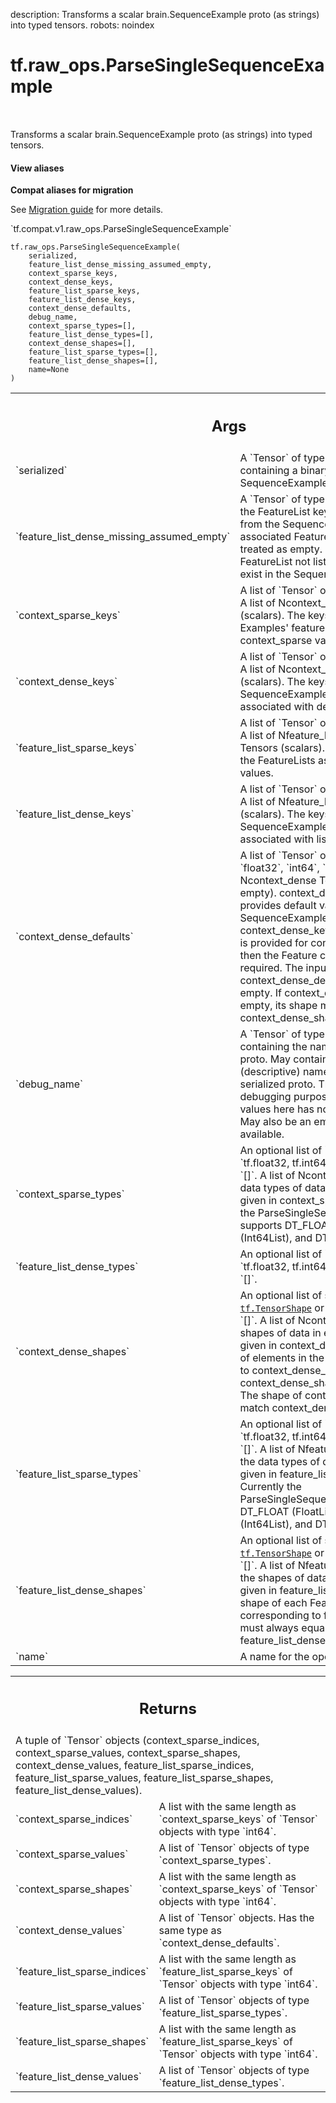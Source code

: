 description: Transforms a scalar brain.SequenceExample proto (as strings) into typed tensors.
robots: noindex

# tf.raw_ops.ParseSingleSequenceExample

<!-- Insert buttons and diff -->

<table class="tfo-notebook-buttons tfo-api nocontent" align="left">

</table>



Transforms a scalar brain.SequenceExample proto (as strings) into typed tensors.


<section class="expandable">
  <h4 class="showalways">View aliases</h4>
  <p>
<b>Compat aliases for migration</b>
<p>See
<a href="https://www.tensorflow.org/guide/migrate">Migration guide</a> for
more details.</p>
<p>`tf.compat.v1.raw_ops.ParseSingleSequenceExample`</p>
</p>
</section>

<pre class="devsite-click-to-copy prettyprint lang-py tfo-signature-link">
<code>tf.raw_ops.ParseSingleSequenceExample(
    serialized,
    feature_list_dense_missing_assumed_empty,
    context_sparse_keys,
    context_dense_keys,
    feature_list_sparse_keys,
    feature_list_dense_keys,
    context_dense_defaults,
    debug_name,
    context_sparse_types=[],
    feature_list_dense_types=[],
    context_dense_shapes=[],
    feature_list_sparse_types=[],
    feature_list_dense_shapes=[],
    name=None
)
</code></pre>



<!-- Placeholder for "Used in" -->


<!-- Tabular view -->
 <table class="responsive fixed orange">
<colgroup><col width="214px"><col></colgroup>
<tr><th colspan="2"><h2 class="add-link">Args</h2></th></tr>

<tr>
<td>
`serialized`<a id="serialized"></a>
</td>
<td>
A `Tensor` of type `string`.
A scalar containing a binary serialized SequenceExample proto.
</td>
</tr><tr>
<td>
`feature_list_dense_missing_assumed_empty`<a id="feature_list_dense_missing_assumed_empty"></a>
</td>
<td>
A `Tensor` of type `string`.
A vector listing the
FeatureList keys which may be missing from the SequenceExample.  If the
associated FeatureList is missing, it is treated as empty.  By default,
any FeatureList not listed in this vector must exist in the SequenceExample.
</td>
</tr><tr>
<td>
`context_sparse_keys`<a id="context_sparse_keys"></a>
</td>
<td>
A list of `Tensor` objects with type `string`.
A list of Ncontext_sparse string Tensors (scalars).
The keys expected in the Examples' features associated with context_sparse
values.
</td>
</tr><tr>
<td>
`context_dense_keys`<a id="context_dense_keys"></a>
</td>
<td>
A list of `Tensor` objects with type `string`.
A list of Ncontext_dense string Tensors (scalars).
The keys expected in the SequenceExamples' context features associated with
dense values.
</td>
</tr><tr>
<td>
`feature_list_sparse_keys`<a id="feature_list_sparse_keys"></a>
</td>
<td>
A list of `Tensor` objects with type `string`.
A list of Nfeature_list_sparse string Tensors
(scalars).  The keys expected in the FeatureLists associated with sparse
values.
</td>
</tr><tr>
<td>
`feature_list_dense_keys`<a id="feature_list_dense_keys"></a>
</td>
<td>
A list of `Tensor` objects with type `string`.
A list of Nfeature_list_dense string Tensors (scalars).
The keys expected in the SequenceExamples' feature_lists associated
with lists of dense values.
</td>
</tr><tr>
<td>
`context_dense_defaults`<a id="context_dense_defaults"></a>
</td>
<td>
A list of `Tensor` objects with types from: `float32`, `int64`, `string`.
A list of Ncontext_dense Tensors (some may be empty).
context_dense_defaults[j] provides default values
when the SequenceExample's context map lacks context_dense_key[j].
If an empty Tensor is provided for context_dense_defaults[j],
then the Feature context_dense_keys[j] is required.
The input type is inferred from context_dense_defaults[j], even when it's
empty.  If context_dense_defaults[j] is not empty, its shape must match
context_dense_shapes[j].
</td>
</tr><tr>
<td>
`debug_name`<a id="debug_name"></a>
</td>
<td>
A `Tensor` of type `string`.
A scalar containing the name of the serialized proto.
May contain, for example, table key (descriptive) name for the
corresponding serialized proto.  This is purely useful for debugging
purposes, and the presence of values here has no effect on the output.
May also be an empty scalar if no name is available.
</td>
</tr><tr>
<td>
`context_sparse_types`<a id="context_sparse_types"></a>
</td>
<td>
An optional list of `tf.DTypes` from: `tf.float32, tf.int64, tf.string`. Defaults to `[]`.
A list of Ncontext_sparse types; the data types of data in
each context Feature given in context_sparse_keys.
Currently the ParseSingleSequenceExample supports DT_FLOAT (FloatList),
DT_INT64 (Int64List), and DT_STRING (BytesList).
</td>
</tr><tr>
<td>
`feature_list_dense_types`<a id="feature_list_dense_types"></a>
</td>
<td>
An optional list of `tf.DTypes` from: `tf.float32, tf.int64, tf.string`. Defaults to `[]`.
</td>
</tr><tr>
<td>
`context_dense_shapes`<a id="context_dense_shapes"></a>
</td>
<td>
An optional list of shapes (each a <a href="../../tf/TensorShape.md"><code>tf.TensorShape</code></a> or list of `ints`). Defaults to `[]`.
A list of Ncontext_dense shapes; the shapes of data in
each context Feature given in context_dense_keys.
The number of elements in the Feature corresponding to context_dense_key[j]
must always equal context_dense_shapes[j].NumEntries().
The shape of context_dense_values[j] will match context_dense_shapes[j].
</td>
</tr><tr>
<td>
`feature_list_sparse_types`<a id="feature_list_sparse_types"></a>
</td>
<td>
An optional list of `tf.DTypes` from: `tf.float32, tf.int64, tf.string`. Defaults to `[]`.
A list of Nfeature_list_sparse types; the data types
of data in each FeatureList given in feature_list_sparse_keys.
Currently the ParseSingleSequenceExample supports DT_FLOAT (FloatList),
DT_INT64 (Int64List), and DT_STRING (BytesList).
</td>
</tr><tr>
<td>
`feature_list_dense_shapes`<a id="feature_list_dense_shapes"></a>
</td>
<td>
An optional list of shapes (each a <a href="../../tf/TensorShape.md"><code>tf.TensorShape</code></a> or list of `ints`). Defaults to `[]`.
A list of Nfeature_list_dense shapes; the shapes of
data in each FeatureList given in feature_list_dense_keys.
The shape of each Feature in the FeatureList corresponding to
feature_list_dense_key[j] must always equal
feature_list_dense_shapes[j].NumEntries().
</td>
</tr><tr>
<td>
`name`<a id="name"></a>
</td>
<td>
A name for the operation (optional).
</td>
</tr>
</table>



<!-- Tabular view -->
 <table class="responsive fixed orange">
<colgroup><col width="214px"><col></colgroup>
<tr><th colspan="2"><h2 class="add-link">Returns</h2></th></tr>
<tr class="alt">
<td colspan="2">
A tuple of `Tensor` objects (context_sparse_indices, context_sparse_values, context_sparse_shapes, context_dense_values, feature_list_sparse_indices, feature_list_sparse_values, feature_list_sparse_shapes, feature_list_dense_values).
</td>
</tr>
<tr>
<td>
`context_sparse_indices`<a id="context_sparse_indices"></a>
</td>
<td>
A list with the same length as `context_sparse_keys` of `Tensor` objects with type `int64`.
</td>
</tr><tr>
<td>
`context_sparse_values`<a id="context_sparse_values"></a>
</td>
<td>
A list of `Tensor` objects of type `context_sparse_types`.
</td>
</tr><tr>
<td>
`context_sparse_shapes`<a id="context_sparse_shapes"></a>
</td>
<td>
A list with the same length as `context_sparse_keys` of `Tensor` objects with type `int64`.
</td>
</tr><tr>
<td>
`context_dense_values`<a id="context_dense_values"></a>
</td>
<td>
A list of `Tensor` objects. Has the same type as `context_dense_defaults`.
</td>
</tr><tr>
<td>
`feature_list_sparse_indices`<a id="feature_list_sparse_indices"></a>
</td>
<td>
A list with the same length as `feature_list_sparse_keys` of `Tensor` objects with type `int64`.
</td>
</tr><tr>
<td>
`feature_list_sparse_values`<a id="feature_list_sparse_values"></a>
</td>
<td>
A list of `Tensor` objects of type `feature_list_sparse_types`.
</td>
</tr><tr>
<td>
`feature_list_sparse_shapes`<a id="feature_list_sparse_shapes"></a>
</td>
<td>
A list with the same length as `feature_list_sparse_keys` of `Tensor` objects with type `int64`.
</td>
</tr><tr>
<td>
`feature_list_dense_values`<a id="feature_list_dense_values"></a>
</td>
<td>
A list of `Tensor` objects of type `feature_list_dense_types`.
</td>
</tr>
</table>

